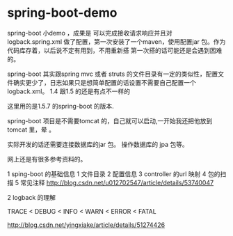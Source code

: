 # spring-boot-demo
spring-boot 小demo ，成果是 可以完成接收请求响应并且对logback.spring.xml 做了配置，第一次安装了一个maven，使用配置jar 包。作为代码库存着，以后说不定有用到，不用重新搭
第一次搭的话可能还是会遇到困难的。

spring-boot 其实跟spring mvc 或者 struts  的文件目录有一定的类似性，配置文件确实更少了，日志如果只是想简单配置的话设置不需要自己配置一个logback.xml。
1.4 跟1.5 的还是有点不一样的 

这里用的是1.5.7 的spring-boot 的版本.

spring-boot 项目是不需要tomcat 的，自己就可以启动,一开始我还把他放到tomcat 里，晕 。


实际开发的话还需要连接数据库的jar 包。 操作数据库的 jpa 包等。

网上还是有很多参考资料的。

1 sping-boot 的基础信息
1 文件目录
2 配置信息
3 controller  的url 映射
4 包的扫描
5 常见注释
http://blog.csdn.net/u012702547/article/details/53740047


2 logback 的理解

TRACE < DEBUG < INFO < WARN < ERROR < FATAL

http://blog.csdn.net/yingxiake/article/details/51274426
